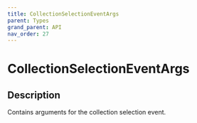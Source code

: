 ```yaml
---
title: CollectionSelectionEventArgs
parent: Types
grand_parent: API
nav_order: 27
---
```


# CollectionSelectionEventArgs

## Description

Contains arguments for the collection selection event.
